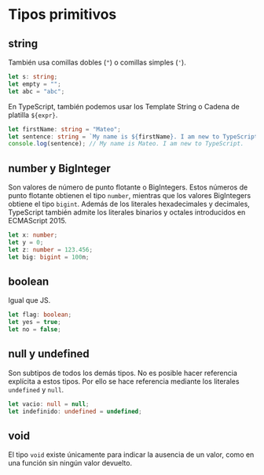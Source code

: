 # Tipos primitivos

## **string**

También usa comillas dobles (`"`) o comillas simples (`'`).

```ts
let s: string;
let empty = "";
let abc = "abc";
```

En TypeScript, también podemos usar los Template String o Cadena de platilla `${expr}`.

```ts
let firstName: string = "Mateo";
let sentence: string = `My name is ${firstName}. I am new to TypeScript.`;
console.log(sentence); // My name is Mateo. I am new to TypeScript.
```

## **number** y **BigInteger**

Son valores de número de punto flotante o BigIntegers. Estos números de punto flotante obtienen el tipo `number`, mientras que los valores BigIntegers obtiene el tipo `bigint`. Además de los literales hexadecimales y decimales, TypeScript también admite los literales binarios y octales introducidos en ECMAScript 2015.

```ts
let x: number;
let y = 0;
let z: number = 123.456;
let big: bigint = 100n;
```

## **boolean**

Igual que JS.

```ts
let flag: boolean;
let yes = true;
let no = false;
```

## **null** y **undefined**

Son subtipos de todos los demás tipos. No es posible hacer referencia explícita a estos tipos. Por ello se hace referencia mediante los literales `undefined` y `null`.

```ts
let vacio: null = null;
let indefinido: undefined = undefined;
```

## **void**

El tipo `void` existe únicamente para indicar la ausencia de un valor, como en una función sin ningún valor devuelto.
